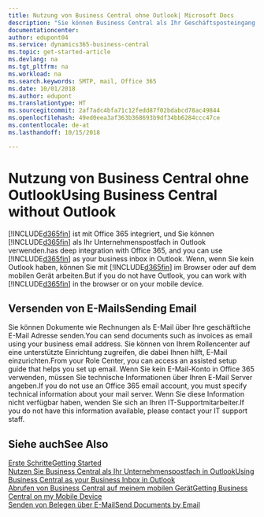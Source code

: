 ```yaml
---
title: Nutzung von Business Central ohne Outlook| Microsoft Docs
description: "Sie können Business Central als Ihr Geschäftsposteingang in Outlook verwenden, da es mit Office 365 integriert ist. Sie können aber auch ohne Outlook in einem Browser oder auf dem mobilen Gerät arbeiten."
documentationcenter: 
author: edupont04
ms.service: dynamics365-business-central
ms.topic: get-started-article
ms.devlang: na
ms.tgt_pltfrm: na
ms.workload: na
ms.search.keywords: SMTP, mail, Office 365
ms.date: 10/01/2018
ms.author: edupont
ms.translationtype: HT
ms.sourcegitcommit: 2af7adc4bfa71c12fedd87f02bdabcd78ac49844
ms.openlocfilehash: 49ed0eea3af363b368693b9df34bb6284ccc47ce
ms.contentlocale: de-at
ms.lasthandoff: 10/15/2018

---
```

# <a name="using-business-central-without-outlook"></a><span data-ttu-id="25440-103">Nutzung von Business Central ohne Outlook</span><span class="sxs-lookup"><span data-stu-id="25440-103">Using Business Central without Outlook</span></span>
[!INCLUDE[d365fin](includes/d365fin_md.md)] <span data-ttu-id="25440-104">ist mit Office 365 integriert, und Sie können [!INCLUDE[d365fin](includes/d365fin_md.md)] als Ihr Unternehmenspostfach in Outlook verwenden.</span><span class="sxs-lookup"><span data-stu-id="25440-104">has deep integration with Office 365, and you can use [!INCLUDE[d365fin](includes/d365fin_md.md)] as your business inbox in Outlook.</span></span> <span data-ttu-id="25440-105">Wenn, wenn Sie kein Outlook haben, können Sie mit [!INCLUDE[d365fin](includes/d365fin_md.md)] im Browser oder auf dem mobilen Gerät arbeiten.</span><span class="sxs-lookup"><span data-stu-id="25440-105">But if you do not have Outlook, you can work with [!INCLUDE[d365fin](includes/d365fin_md.md)] in the browser or on your mobile device.</span></span>  

## <a name="sending-email"></a><span data-ttu-id="25440-106">Versenden von E-Mails</span><span class="sxs-lookup"><span data-stu-id="25440-106">Sending Email</span></span>
<span data-ttu-id="25440-107">Sie können Dokumente wie Rechnungen als E-Mail über Ihre geschäftliche E-Mail Adresse senden.</span><span class="sxs-lookup"><span data-stu-id="25440-107">You can send documents such as invoices as email using your business email address.</span></span> <span data-ttu-id="25440-108">Sie können von Ihrem Rollencenter auf eine unterstützte Einrichtung zugreifen, die dabei Ihnen hilft, E-Mail einzurichten.</span><span class="sxs-lookup"><span data-stu-id="25440-108">From your Role Center, you can access an assisted setup guide that helps you set up email.</span></span> <span data-ttu-id="25440-109">Wenn Sie kein E-Mail-Konto in Office 365 verwenden, müssen Sie technische Informationen über Ihren E-Mail Server angeben.</span><span class="sxs-lookup"><span data-stu-id="25440-109">If you do not use an Office 365 email account, you must specify technical information about your mail server.</span></span> <span data-ttu-id="25440-110">Wenn Sie diese Information nicht verfügbar haben, wenden Sie sich an Ihren IT-Supportmitarbeiter.</span><span class="sxs-lookup"><span data-stu-id="25440-110">If you do not have this information available, please contact your IT support staff.</span></span>  


## <a name="see-also"></a><span data-ttu-id="25440-111">Siehe auch</span><span class="sxs-lookup"><span data-stu-id="25440-111">See Also</span></span>
[<span data-ttu-id="25440-112">Erste Schritte</span><span class="sxs-lookup"><span data-stu-id="25440-112">Getting Started</span></span>](product-get-started.md)  
[<span data-ttu-id="25440-113">Nutzen Sie Business Central als Ihr Unternehmenspostfach in Outlook</span><span class="sxs-lookup"><span data-stu-id="25440-113">Using Business Central as your Business Inbox in Outlook</span></span>](admin-outlook.md)  
[<span data-ttu-id="25440-114">Abrufen von Business Central auf meinem mobilen Gerät</span><span class="sxs-lookup"><span data-stu-id="25440-114">Getting Business Central on my Mobile Device</span></span>](install-mobile-app.md)  
[<span data-ttu-id="25440-115">Senden von Belegen über E-Mail</span><span class="sxs-lookup"><span data-stu-id="25440-115">Send Documents by Email</span></span>](ui-how-send-documents-email.md)

